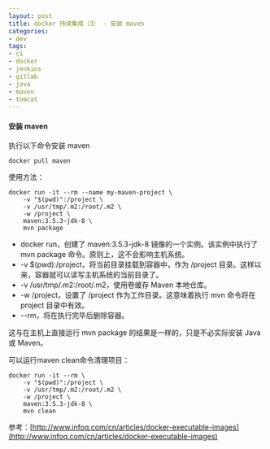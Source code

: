 ```yaml
---
layout: post
title: docker 持续集成（3） - 安装 maven
categories:
- dev
tags:
- ci
- docker
- jenkins
- gitlab
- java
- maven
- tomcat
---
```


#### 安装 maven

执行以下命令安装 maven

    docker pull maven

使用方法：

    docker run -it --rm --name my-maven-project \
        -v "$(pwd)":/project \
        -v /usr/tmp/.m2:/root/.m2 \
        -w /project \
        maven:3.5.3-jdk-8 \
        mvn package

* docker run，创建了 maven:3.5.3-jdk-8 镜像的一个实例。该实例中执行了 mvn package 命令。原则上，这不会影响主机系统。
* -v $(pwd):/project，将当前目录挂载到容器中，作为 /project 目录。这样以来，容器就可以读写主机系统的当前目录了。
* -v /usr/tmp/.m2:/root/.m2，使用卷缓存 Maven 本地仓库。
* -w /project，设置了 /project 作为工作目录。这意味着执行 mvn 命令将在 project 目录中有效。
* --rm，将在执行完毕后删除容器。

这与在主机上直接运行 mvn package 的结果是一样的，只是不必实际安装 Java或 Maven。

可以运行maven clean命令清理项目：

    docker run -it --rm \
        -v "$(pwd)":/project \
        -v /usr/tmp/.m2:/root/.m2 \
        -w /project \
        maven:3.5.3-jdk-8 \
        mvn clean


参考：[http://www.infoq.com/cn/articles/docker-executable-images](http://www.infoq.com/cn/articles/docker-executable-images)
